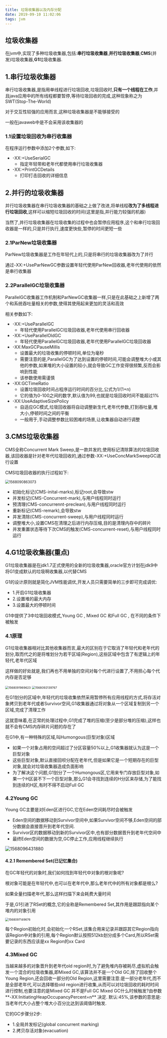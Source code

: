 ```yaml
---
title: 垃圾收集器以及内存分配
date: 2019-09-10 11:02:06
tags: jvm
---
```


## 垃圾收集器

​		在jvm中,实现了多种垃圾收集器,包括:**串行垃圾收集器**,**并行垃圾收集器**,**CMS**(并发)垃圾收集器,**G1**垃圾收集器.

## 1.串行垃圾收集器

串行垃圾收集器,是指用单线程进行垃圾回收,垃圾回收时,**只有一个线程在工作**,并且java应用中的所有线程都要暂停,等待垃圾回收的完成,这种现象称之为SWT(Stop-The-World)

对于交互性较强的应用而言,这种垃圾收集器是不能够接受的

一般在javaweb中是不会采用该收集器的

<!--more-->

### 1.1设置垃圾回收为串行收集器

在程序运行参数中添加2个参数,如下:

+ -XX:+UseSerialGC
  + 指定年轻带和老年代都使用串行垃圾收集器
+ -XX:+PrintGCDetails
  + 打印打击回收的详细信息

## 2.并行的垃圾收集器

并行垃圾收集器在串行垃圾收集器的基础之上做了改进,将单线程**改为了多线程进行垃圾回收**,这样可以缩短垃圾回收的时间(这里是指,并行能力较强的机器)

当然了,并行垃圾收集器在垃圾收集的过程中也会暂停应用程序,这个和串行垃圾回收器是一样的,只是并行执行,速度更快些,暂停的时间更短一些

### 2.1ParNew垃圾收集器

ParNew垃圾收集器是工作在年轻代上的,只是将串行的垃圾收集器改为了并行

通过-XX:+UseParNewGC参数设置年轻代使用ParNew回收器,老年代使用的依然是串行收集器



### 2.2ParallelGC垃圾收集器

ParallelGC收集器工作机制和ParNewGC收集器一样,只是在此基础之上新增了两个和系统吞吐量相关的参数,使得其使用起来更加的灵活和高效

相关参数如下:

+ -XX:+UseParallelGC
  + 年轻代使用ParallelGC垃圾回收器,老年代使用串行回收器
+ -XX:+UseParallelOldGC
  + 年轻代使用ParallelGC垃圾回收器,老年代使用ParallelGC垃圾回收器
+ -XX:MaxGCPauseMillis
  + 设置最大的垃圾收集的停顿时间,单位为毫秒
  + 需要注意的是,ParallelGC为了达到设置的停顿时间,可能会调整堆大小或其他的参数,如果堆的大小设置的较小,就会导致GC工作变得很频繁,反而会影响到性能
  + 该参数使用需谨慎
+ -XX:GCTimeRatio
  + 设置垃圾回收时间占程序运行时间的百分比,公式为1/(1+n)
  + 它的值为0-100之间的数字,默认值为99,也就是垃圾回收时间不能超过1%
+ -XX:UseAdaptiveSizePolicy
  + 自适应GC模式,垃圾回收器将自动调整新生代,老年代参数,打到吞吐量,堆大小,停顿时间之间的平衡
  + 一般用于,手动调整参数比较困难的场景,让收集器自动进行调整



## 3.CMS垃圾收集器

CMS全称Concurrent Mark Sweep,是一款并发的,使用标记清除算法的垃圾回收器,该回收器是针对老年代垃圾回收的,通过参数-XX:+UseConcMarkSweepGC进行设置

CMS垃圾回收器的执行过程如下:

<img src="垃圾收集器以及内存分配\1568090863073.png" alt="1568090863073" style="zoom:80%;" />

+ 初始化标记(CMS-inital-marks),标记root,会导致stw
+ 并发标记(CMS-Concurrent-mark),与用户线程同时运行
+ 预清理(CMS-concurrennt-preclean),与用户线程同时运行
+ 重新标记(CMS-remark),会导致stw
+ 并发清除(CMS-concurrent-sweep),与用户线程同时运行
+ 调整堆大小,设置CMS在清理之后进行内存压缩,目的是清理内存中的碎片
+ 并发重置状态等待下次CMS的触发(CMS-concurrent-reset),与用户线程同时运行

## 4.G1垃圾收集器(重点)

G1垃圾收集器是在jdk1.7正式使用的全新的垃圾收集器,oracle官方计划在jdk9中将G1变成默认的垃圾啊收集器,以代替CMS

G1的设计原则就是简化JVM性能调优,开发人员只需要简单的三步即可完成调优:

+ 1.开启G1垃圾收集器
+ 2.设置堆的最大内存
+ 3.设置最大的停顿时间

G1中提供了3中垃圾回收模式,Young GC , Mixed GC 和Full GC , 在不同的条件下被触发

### 4.1原理

G1垃圾收集器相对比其他收集器而言,最大的区别在于它取消了年轻代和老年代的划分,取而代之的是将堆划分为若干区域(Region),这些区域中包含了有逻辑上的年轻代,老年代区域

这样做的好处就是,我们再也不用单独的空间对每个代进行设置了,不用担心每个代内存是否足够

<img src="垃圾收集器以及内存分配\1568091969623.png" alt="1568091969623" style="zoom:67%;" />

<img src="\垃圾收集器以及内存分配\1568092139767.png" alt="1568092139767" style="zoom:67%;" />

在G1划分的区域中,年轻代的垃圾收集依然采用暂停所有应用线程的方式,将存活对象拷贝到老年代或者Survivor空间,G1收集器通过将对象从一个区域复制到另一个区域,完成了清理工作

这就意味着,在正常的处理过程中,G1完成了堆的压缩(至少是部分堆的压缩),这样也就不会有CMS内存碎片问题的存在了

在G1中,有一种特殊的区域,叫Humongous(巨型对象)区域

+ 如果一个对象占用的空间超过了分区容量50%以上,G1收集器就认为这是一个巨型对象
+ 这些巨型对象,默认直接回呗分配在老年代,但是如果它是一个短期存在的巨型对象,就会对垃圾收集器造成负面影响
+ 为了解决这个问题,G1划分了一个Humongous区,它用来专门存放巨型对象,如果一个H区装不下一个巨型对象,那么G1会寻找到连续的H分区来存储,为了能找到连续的H区,有时不得不启动Full GC

### 4.2Young GC

Young GC主要是对Eden区进行GC,它在Eden空间耗尽时会被触发

+ Eden空间的数据移动到Survivor空间中,如果Survivor空间不够,Eden空间的部分数据会直接晋升到老年代空间.
+ Survivor区的数据移动到新的Survivor区中,也有部分数据晋升到老年代空间中
+ 最终Eden空间的数据为空,GC停止工作,应用线程继续执行

![1568096431880](垃圾收集器以及内存分配\1568096431880.png)

#### 4.2.1 Remembered Set(已记忆集合)

在GC年轻代的对象时,我们如何找到年轻代中对象的根对象呢?

根对象可能是在年轻代中,也可以在老年代中,那么老年代中的所有对象都是根么?

如果全量扫描老年代,那么这样扫描下来会耗费大量时间

于是,G1引进了RSet的概念,它的全称是Remembered Set,其作用是跟踪指向某个堆内的对象引用

<img src="\垃圾收集器以及内存分配\1568097149676.png" alt="1568097149676" style="zoom:67%;" />

每个Region初始化时,会初始化一个RSet,该集合用来记录并跟踪其它Region指向该Region中对象的引用,每个Region默认按照512kb划分成多个Card,所以RSet需要记录的东西应该是xx Region的xx Card

### 4.3Mixed GC

当越来越多的对象晋升到老年代old region时,为了避免堆内存被耗尽,虚拟机会触发一个混合的垃圾收集器,即Mixed GC,该算法并不是一个Old GC,除了回收整个Young Region,还会回收一部分的Old Region,这里需要注意:是一部分老年代,而不是全部老年代,可以选择哪些old region进行收集,从而可以对垃圾回收的耗时时间进行控制,也要注意的是Mixed GC 并不是Full GC Mixed GC什么时候触发?由参数**-XX:InitiatingHeapOccupancyPercent=n** 决定. 默认:45%,该参数的意思是:当老年代大小占整个堆大小百分比达到该阈值时触发.

它的GC步骤分2步:

+ 1.全局并发标记(global concurrent marking)
+ 2.拷贝存活对象(evacuation)